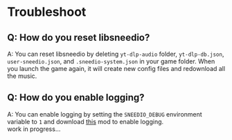 # Troubleshoot
## Q: How do you reset libsneedio?
A: You can reset libsneedio by deleting `yt-dlp-audio` folder, `yt-dlp-db.json`, `user-sneedio.json`, and `.sneedio-system.json` in your game folder. When you launch the game again, it will create new config files and redownload all the music.
## Q: How do you enable logging?
A: You can enable logging by setting the `SNEEDIO_DEBUG` environment variable to `1` and download [this](https://steamcommunity.com/sharedfiles/filedetails/?id=1271877744&searchtext=logs) mod to enable logging.  
work in progress...